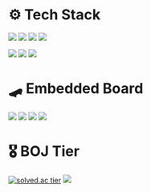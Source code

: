 #  ⚙️ Tech Stack 
<img src="https://img.shields.io/badge/C++-00599C?style=for-the-badge&logo=Cplusplus&logoColor=white"/> <img src="https://img.shields.io/badge/C-00599C?style=for-the-badge&logo=C&logoColor=white"/> <img src="https://img.shields.io/badge/C%23-452588?style=for-the-badge&logo=csharp&logoColor=white"/> <img src="https://img.shields.io/badge/Python-3775a9?style=for-the-badge&logo=python&logoColor=ffce3d"/>  
  
  
<img src="https://img.shields.io/badge/Xamarin-3498DB?style=for-the-badge&logo=Xamarin&logoColor=white"/> <img src="https://img.shields.io/badge/MySQL-4479A1?style=for-the-badge&logo=mysql&logoColor=e48e00"/> <img src="https://img.shields.io/badge/SQLite-003B57?style=for-the-badge&logo=sqlite&logoColor=white"/>  

#
#  🛹 Embedded Board
 <img src="https://img.shields.io/badge/Raspberry Pi-c41949?style=for-the-badge&logo=raspberrypi&logoColor=black"/> <img src="https://img.shields.io/badge/Jetson Nano-76B900?style=for-the-badge&logo=NVIDIA&logoColor=white"/> <img src="https://img.shields.io/badge/Arduino-00989d?style=for-the-badge&logo=arduino&logoColor=white"/> <img src="https://img.shields.io/badge/OpenCR-03234B?style=for-the-badge&logo=stmicroelectronics&logoColor=white"/> 
  
 
#
#  🎖️ BOJ Tier 
  
[![solved.ac tier](http://mazassumnida.wtf/api/v2/generate_badge?boj=a201801745)](https://solved.ac/a201801745)
<img src="http://mazandi.herokuapp.com/api?handle=a201801745&theme=warm"/>
  
</div>


